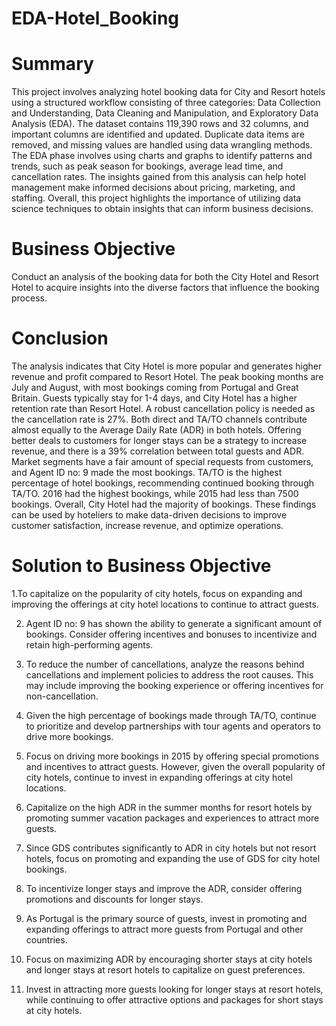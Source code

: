 # EDA-Hotel_Booking
# Summary
This project involves analyzing hotel booking data for City and Resort hotels using a structured workflow consisting of three categories: Data Collection and Understanding, Data Cleaning and Manipulation, and Exploratory Data Analysis (EDA). The dataset contains 119,390 rows and 32 columns, and important columns are identified and updated. Duplicate data items are removed, and missing values are handled using data wrangling methods. The EDA phase involves using charts and graphs to identify patterns and trends, such as peak season for bookings, average lead time, and cancellation rates. The insights gained from this analysis can help hotel management make informed decisions about pricing, marketing, and staffing. Overall, this project highlights the importance of utilizing data science techniques to obtain insights that can inform business decisions.
# Business Objective
Conduct an analysis of the booking data for both the City Hotel and Resort Hotel to acquire insights into the diverse factors that influence the booking process.
# Conclusion
The analysis indicates that City Hotel is more popular and generates higher revenue and profit compared to Resort Hotel. The peak booking months are July and August, with most bookings coming from Portugal and Great Britain. Guests typically stay for 1-4 days, and City Hotel has a higher retention rate than Resort Hotel. A robust cancellation policy is needed as the cancellation rate is 27%. Both direct and TA/TO channels contribute almost equally to the Average Daily Rate (ADR) in both hotels. Offering better deals to customers for longer stays can be a strategy to increase revenue, and there is a 39% correlation between total guests and ADR. Market segments have a fair amount of special requests from customers, and Agent ID no: 9 made the most bookings. TA/TO is the highest percentage of hotel bookings, recommending continued booking through TA/TO. 2016 had the highest bookings, while 2015 had less than 7500 bookings. Overall, City Hotel had the majority of bookings. These findings can be used by hoteliers to make data-driven decisions to improve customer satisfaction, increase revenue, and optimize operations.

# Solution to Business Objective

1.To capitalize on the popularity of city hotels, focus on expanding and improving the offerings at city hotel locations to continue to attract guests.

2. Agent ID no: 9 has shown the ability to generate a significant amount of bookings. Consider offering incentives and bonuses to incentivize and retain high-performing agents.

3. To reduce the number of cancellations, analyze the reasons behind cancellations and implement policies to address the root causes. This may include improving the booking experience or offering incentives for non-cancellation.

4. Given the high percentage of bookings made through TA/TO, continue to prioritize and develop partnerships with tour agents and operators to drive more bookings.

5. Focus on driving more bookings in 2015 by offering special promotions and incentives to attract guests. However, given the overall popularity of city hotels, continue to invest in expanding offerings at city hotel locations.

6. Capitalize on the high ADR in the summer months for resort hotels by promoting summer vacation packages and experiences to attract more guests.

7. Since GDS contributes significantly to ADR in city hotels but not resort hotels, focus on promoting and expanding the use of GDS for city hotel bookings.

8. To incentivize longer stays and improve the ADR, consider offering promotions and discounts for longer stays.

9. As Portugal is the primary source of guests, invest in promoting and expanding offerings to attract more guests from Portugal and other countries.

10. Focus on maximizing ADR by encouraging shorter stays at city hotels and longer stays at resort hotels to capitalize on guest preferences.

11. Invest in attracting more guests looking for longer stays at resort hotels, while continuing to offer attractive options and packages for short stays at city hotels.
